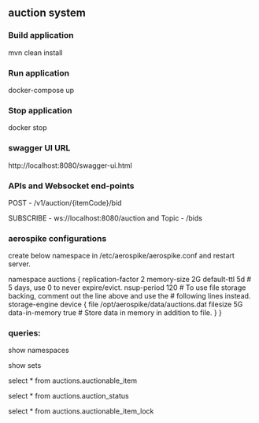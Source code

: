 ## auction system

### Build application

mvn clean install

### Run application

docker-compose up

### Stop application

docker stop <pid>


### swagger UI URL

http://localhost:8080/swagger-ui.html

### APIs and Websocket end-points

POST - /v1/auction/{itemCode}/bid

SUBSCRIBE - ws://localhost:8080/auction and Topic - /bids 


### aerospike configurations

create below namespace in /etc/aerospike/aerospike.conf and restart server.

namespace auctions {
        replication-factor 2
        memory-size 2G
        default-ttl 5d # 5 days, use 0 to never expire/evict.
        nsup-period 120
        # To use file storage backing, comment out the line above and use the
        # following lines instead.
        storage-engine device {
                file /opt/aerospike/data/auctions.dat
                filesize 5G
                data-in-memory true # Store data in memory in addition to file.
        }
}


### queries:

show namespaces

show sets

select * from auctions.auctionable_item

select * from auctions.auction_status

select * from auctions.auctionable_item_lock

